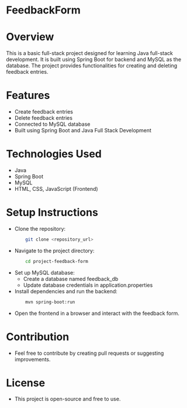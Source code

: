 # FeedbackForm

# Overview
This is a basic full-stack project designed for learning Java full-stack development. It is built using Spring Boot for backend and MySQL as the database. The project provides functionalities for creating and deleting feedback entries.

# Features
- Create feedback entries
- Delete feedback entries
- Connected to MySQL database
- Built using Spring Boot and Java Full Stack Development

# Technologies Used
- Java
- Spring Boot
- MySQL
- HTML, CSS, JavaScript (Frontend)

# Setup Instructions
- Clone the repository:
  ```bash
      git clone <repository_url>
- Navigate to the project directory:
  ```bash
      cd project-feedback-form
- Set up MySQL database:
  - Create a database named feedback_db
  - Update database credentials in application.properties
- Install dependencies and run the backend:
  ```bash
      mvn spring-boot:run
- Open the frontend in a browser and interact with the feedback form.

# Contribution
- Feel free to contribute by creating pull requests or suggesting improvements.

# License
- This project is open-source and free to use.
